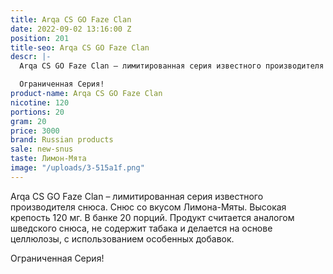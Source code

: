 ```yaml
---
title: Arqa CS GO Faze Clan
date: 2022-09-02 13:16:00 Z
position: 201
title-seo: Arqa CS GO Faze Clan
descr: |-
  Arqa CS GO Faze Clan – лимитированная серия известного производителя снюса. Снюс со вкусом голубики и черники. Высокая крепость 120 мг. В банке 20 порций. Продукт считается аналогом шведского снюса, не содержит табака и делается на основе целлюлозы, с использованием особенных добавок.

  Ограниченная Серия!
product-name: Arqa CS GO Faze Clan
nicotine: 120
portions: 20
gram: 20
price: 3000
brand: Russian products
sale: new-snus
taste: Лимон-Мята
image: "/uploads/3-515a1f.png"
---
```


Arqa CS GO Faze Clan – лимитированная серия известного производителя снюса. Снюс со вкусом Лимона-Мяты. Высокая крепость 120 мг. В банке 20 порций. Продукт считается аналогом шведского снюса, не содержит табака и делается на основе целлюлозы, с использованием особенных добавок.

Ограниченная Серия!